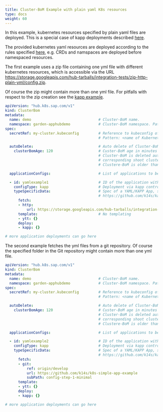 ```yaml
---
title: Cluster-BoM Example with plain yaml K8s resources
type: docs
weight: 60
---
```


In this example, kubernetes resources specified by plain yaml files are deployed. This is a special case of kapp deployments described [here](../kapp-example/).

The provided kubernetes yaml resources are deployed according to the rules specified [here](https://github.com/k14s/kapp/blob/develop/docs/apply-ordering.md), e.g. CRDs and namspaces are deployed before namespaced resources.

The first example uses a zip file containing one yml file with different kubernetes resources, which is accessible via the URL https://storage.googleapis.com/hub-tarballs/integration-tests/zip-http-plain-yml/config.zip. 

Of course the zip might contain more than one yml file. For pitfalls with respect to the zip creation see the [kapp example](../kapp-example/).

```yaml
apiVersion: "hub.k8s.sap.com/v1"
kind: ClusterBom
metadata:
  name: demo                               # Cluster-BoM name.
  namespace: garden-apphubdemo             # Cluster-BoM namespace. Pattern: garden-<projectname in Gardener>
spec:
  secretRef: my-cluster.kubeconfig         # Reference to kubeconfig of target cluster 
                                           # Pattern: <name of Kubernetes cluster in gardener>.kubeconfig

  autoDelete:                              # Auto delete of Cluster-BoM (optional)
    clusterBomAge: 120                     # Custer-BoM age in minutes
                                           # Cluster-BoM is deleted automatically if the
                                           # corresponding shoot cluster is removed and the 
                                           # Clustere-BoM is older than the specified clusterBomAge. 

  applicationConfigs:                      # List of applications to be deployed in target cluster

  - id: yamlexample1                       # ID of the application within this Cluster-BoM
    configType: kapp                       # Deployment via kapp controller           
    typeSpecificData:                      # Spec of a YAML/KAPP App, see
                                           # https://github.com/k14s/kapp-controller/blob/develop/docs/app-spec.md
      fetch:
      - http:
          url: https://storage.googleapis.com/hub-tarballs/integration-tests/zip-http-plain-yml/config.zip
      template:                            # No templating
      - ytt: {}
      deploy:
      - kapp: {}

# more application deployments can go here
```

The second example fetches the yml files from a git repository. Of course the specified folder in the Git repository might contain more than one yml file.

```yaml
apiVersion: "hub.k8s.sap.com/v1"
kind: ClusterBom
metadata:
  name: demo                               # Cluster-BoM name.
  namespace: garden-apphubdemo             # Cluster-BoM namespace. Pattern: garden-<projectname in Gardener>
spec:
  secretRef: my-cluster.kubeconfig         # Reference to kubeconfig of target cluster 
                                           # Pattern: <name of Kubernetes cluster in gardener>.kubeconfig

  autoDelete:                              # Auto delete of Cluster-BoM (optional)
    clusterBomAge: 120                     # Custer-BoM age in minutes
                                           # Cluster-BoM is deleted automatically if the
                                           # corresponding shoot cluster is removed and the 
                                           # Clustere-BoM is older than the specified clusterBomAge. 

  applicationConfigs:                      # List of applications to be deployed in target cluster

  - id: yamlexample2                       # ID of the application within this Cluster-BoM
    configType: kapp                       # Deployment via kapp controller           
    typeSpecificData:                      # Spec of a YAML/KAPP App, see
                                           # https://github.com/k14s/kapp-controller/blob/develop/docs/app-spec.md
      fetch:
      - git:
          ref: origin/develop
          url: https://github.com/k14s/k8s-simple-app-example
          subPath: config-step-1-minimal
      template:
      - ytt: {}          
      deploy:
      - kapp: {}

# more application deployments can go here
```